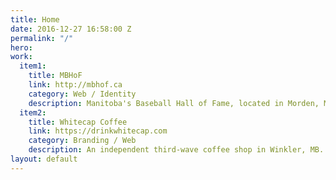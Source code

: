 ```yaml
---
title: Home
date: 2016-12-27 16:58:00 Z
permalink: "/"
hero: 
work:
  item1:
    title: MBHoF
    link: http://mbhof.ca
    category: Web / Identity
    description: Manitoba's Baseball Hall of Fame, located in Morden, MB.
  item2:
    title: Whitecap Coffee
    link: https://drinkwhitecap.com
    category: Branding / Web
    description: An independent third-wave coffee shop in Winkler, MB.
layout: default
---
```


